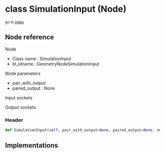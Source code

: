 # class SimulationInput (Node)

<sub>go to [index](/docs/index.md)</sub>

## Node reference

Node
 - Class name : SimulationInput
 - bl_idname : GeometryNodeSimulationInput

Node parameters
 - pair_with_output
 - paired_output : None

Input sockets

Output sockets

### Header

``` python
def SimulationInput(self, pair_with_output=None, paired_output=None, node_label=None, node_color=None):
```

## Implementations


